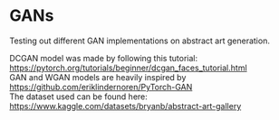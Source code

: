 # GANs
Testing out different GAN implementations on abstract art generation.

DCGAN model was made by following this tutorial: https://pytorch.org/tutorials/beginner/dcgan_faces_tutorial.html \
GAN and WGAN models are heavily inspired by https://github.com/eriklindernoren/PyTorch-GAN \
The dataset used can be found here: https://www.kaggle.com/datasets/bryanb/abstract-art-gallery
